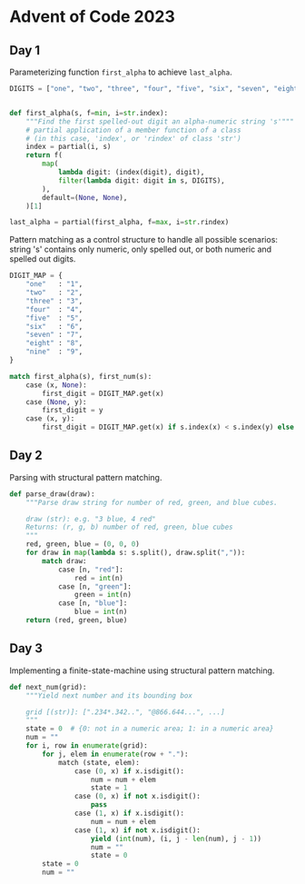 # Advent of Code 2023

## Day 1

Parameterizing function `first_alpha` to achieve `last_alpha`.

```python
DIGITS = ["one", "two", "three", "four", "five", "six", "seven", "eight", "nine"]


def first_alpha(s, f=min, i=str.index):
    """Find the first spelled-out digit an alpha-numeric string 's'"""
    # partial application of a member function of a class
    # (in this case, 'index', or 'rindex' of class 'str')
    index = partial(i, s)
    return f(
        map(
            lambda digit: (index(digit), digit),
            filter(lambda digit: digit in s, DIGITS),
        ),
        default=(None, None),
    )[1]

last_alpha = partial(first_alpha, f=max, i=str.rindex)
```

Pattern matching as a control structure to handle all possible scenarios: string
's' contains only numeric, only spelled out, or both numeric and spelled out
digits.

```python
DIGIT_MAP = {
    "one"   : "1",
    "two"   : "2",
    "three" : "3",
    "four"  : "4",
    "five"  : "5",
    "six"   : "6",
    "seven" : "7",
    "eight" : "8",
    "nine"  : "9",
}

match first_alpha(s), first_num(s):
    case (x, None):
        first_digit = DIGIT_MAP.get(x)
    case (None, y):
        first_digit = y
    case (x, y):
        first_digit = DIGIT_MAP.get(x) if s.index(x) < s.index(y) else y

```
## Day 2

Parsing with structural pattern matching.

```python
def parse_draw(draw):
    """Parse draw string for number of red, green, and blue cubes.

    draw (str): e.g. "3 blue, 4 red"
    Returns: (r, g, b) number of red, green, blue cubes
    """
    red, green, blue = (0, 0, 0)
    for draw in map(lambda s: s.split(), draw.split(",")):
        match draw:
            case [n, "red"]:
                red = int(n)
            case [n, "green"]:
                green = int(n)
            case [n, "blue"]:
                blue = int(n)
    return (red, green, blue)

```
## Day 3

Implementing a finite-state-machine using structural pattern matching.

```python
def next_num(grid):
    """Yield next number and its bounding box

    grid [(str)]: [".234*.342..", "@866.644...", ...]
    """
    state = 0  # {0: not in a numeric area; 1: in a numeric area}
    num = ""
    for i, row in enumerate(grid):
        for j, elem in enumerate(row + "."):
            match (state, elem):
                case (0, x) if x.isdigit():
                    num = num + elem
                    state = 1
                case (0, x) if not x.isdigit():
                    pass
                case (1, x) if x.isdigit():
                    num = num + elem
                case (1, x) if not x.isdigit():
                    yield (int(num), (i, j - len(num), j - 1))
                    num = ""
                    state = 0
        state = 0
        num = ""
```

